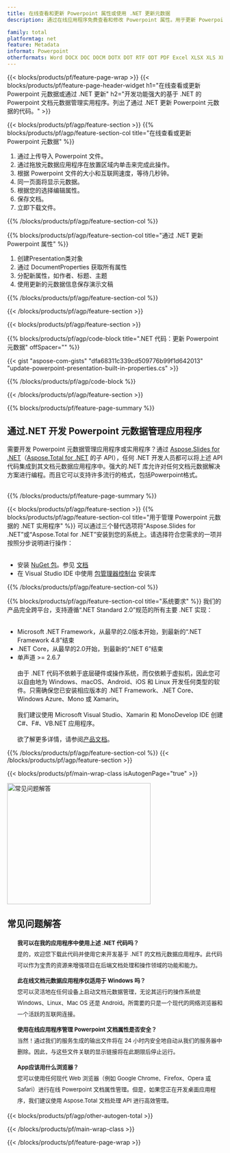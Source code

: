 ```yaml
---
title: 在线查看和更新 Powerpoint 属性或使用 .NET 更新元数据
description: 通过在线应用程序免费查看和修改 Powerpoint 属性。用于更新 Powerpoint 属性的 C# .NET API 代码。

family: total
platformtag: net
feature: Metadata
informat: Powerpoint
otherformats: Word DOCX DOC DOCM DOTX DOT RTF ODT PDF Excel XLSX XLS XLSM XLSB ODS Powerpoint PPTX PPT ODP
---
```

{{< blocks/products/pf/feature-page-wrap >}}
{{< blocks/products/pf/feature-page-header-widget h1="在线查看或更新 Powerpoint 元数据或通过 .NET 更新" h2="开发功能强大的基于 .NET 的 Powerpoint 文档元数据管理实用程序。列出了通过 .NET 更新 Powerpoint 元数据的代码。" >}}

{{< blocks/products/pf/agp/feature-section >}}
{{% blocks/products/pf/agp/feature-section-col title="在线查看或更新 Powerpoint 元数据" %}}

1. 通过上传导入 Powerpoint 文件。
1. 通过拖放元数据应用程序在放置区域内单击来完成此操作。
1. 根据 Powerpoint 文件的大小和互联网速度，等待几秒钟。
1. 同一页面将显示元数据。
1. 根据您的选择编辑属性。
1. 保存文档。
1. 立即下载文件。

{{% /blocks/products/pf/agp/feature-section-col %}}

{{% blocks/products/pf/agp/feature-section-col title="通过 .NET 更新 Powerpoint 属性" %}}

1. 创建Presentation类对象
1. 通过 DocumentProperties 获取所有属性
1. 分配新属性，如作者、标题、主题
1. 使用更新的元数据信息保存演示文稿

{{% /blocks/products/pf/agp/feature-section-col %}}

{{< /blocks/products/pf/agp/feature-section >}}

{{< blocks/products/pf/agp/feature-section >}}

{{% blocks/products/pf/agp/code-block title=".NET 代码：更新 Powerpoint 元数据" offSpacer="" %}}

{{< gist "aspose-com-gists" "dfa68311c339cd509776b99f1d642013" "update-powerpoint-presentation-built-in-properties.cs" >}}

{{% /blocks/products/pf/agp/code-block %}}

{{< /blocks/products/pf/agp/feature-section >}}

{{% blocks/products/pf/feature-page-summary %}}

<h2>通过.NET 开发 Powerpoint 元数据管理应用程序</h2>

需要开发 Powerpoint 元数据管理应用程序或实用程序？通过 [Aspose.Slides for .NET](https://products.aspose.com/slides/zh/net/)（[Aspose.Total for .NET](https://products.aspose.com/total/zh/net/) 的子 API），任何 .NET 开发人员都可以将上述 API 代码集成到其文档元数据应用程序中。强大的.NET 库允许对任何文档元数据解决方案进行编程。而且它可以支持许多流行的格式，包括Powerpoint格式。<br /><br />

{{% /blocks/products/pf/feature-page-summary %}}

{{< blocks/products/pf/agp/feature-section >}}
{{% blocks/products/pf/agp/feature-section-col title="用于管理 Powerpoint 元数据的 .NET 实用程序" %}}
可以通过三个替代选项将“Aspose.Slides for .NET”或“Aspose.Total for .NET”安装到您的系统上。请选择符合您需求的一项并按照分步说明进行操作：<br /><br />

- 安装 [NuGet 包](https://www.nuget.org/packages/Aspose.Slides/)。参见 [文档](https://docs.aspose.com/slides/net/installation/#method-1-install-or-update-asposeslides-from-the-nuget-package-manager)
- 在 Visual Studio IDE 中使用 [包管理器控制台](https://docs.aspose.com/slides/net/installation/#method-2-install-or-update-asposeslides-through-the-package-manager-console) 安装库

{{% /blocks/products/pf/agp/feature-section-col %}}

{{% blocks/products/pf/agp/feature-section-col title="系统要求" %}}
我们的产品完全跨平台，支持遵循“.NET Standard 2.0”规范的所有主要 .NET 实现：<br /><br />

- Microsoft .NET Framework，从最早的2.0版本开始，到最新的“.NET Framework 4.8”结束
- .NET Core，从最早的2.0开始，到最新的“.NET 6”结束
- 单声道 >= 2.6.7
<br /><br />
由于 .NET 代码不依赖于底层硬件或操作系统，而仅依赖于虚拟机，因此您可以自由地为 Windows、macOS、Android、iOS 和 Linux 开发任何类型的软件。只需确保您已安装相应版本的 .NET Framework、.NET Core、Windows Azure、Mono 或 Xamarin。<br /><br />
我们建议使用 Microsoft Visual Studio、Xamarin 和 MonoDevelop IDE 创建 C#、F#、VB.NET 应用程序。
<br /><br />
欲了解更多详情，请参阅[产品文档](https://docs.aspose.com/slides/net/system-requirements/)。

{{% /blocks/products/pf/agp/feature-section-col %}}
{{< /blocks/products/pf/agp/feature-section >}}


{{< blocks/products/pf/main-wrap-class isAutogenPage="true" >}}

<style>.howtolist li{margin-right: 0!important;line-height: 26px;position: relative;margin-bottom: 10px;font-size: 13px;list-style-type: none;}</style>
<div class="col-md-12 tl bg-gray-dark howtolist section">
  <a class="anchor" name="faqpage"></a>
  <div class="container tl dflex" itemscope="" itemtype="https://schema.org/FAQPage">
      <div class="col-md-4 howtosectiongfx">
          <img class="social-panel-hide-on-mobile" src="https://www.groupdocs.cloud/templates/brand/images/groupdocs/conversion/groupdocs_conversion-brand.png" alt="常见问题解答" width="335" height="283">
      </div>
      <div class="howtosection col-md-8">
          <div>
              <h2>常见问题解答</h2>
              <ul>
                  <li itemscope="" itemprop="mainEntity" itemtype="https://schema.org/Question">
                      <div>
                          <span itemprop="name"><b>我可以在我的应用程序中使用上述 .NET 代码吗？</b></span>
                      </div>
                      <div itemscope="" itemprop="acceptedAnswer" itemtype="https://schema.org/Answer">
                          <span itemprop="text">是的，欢迎您下载此代码并使用它来开发基于 .NET 的文档元数据应用程序。此代码可以作为宝贵的资源来增强项目在后端文档处理和操作领域的功能和能力。</span>
                      </div>
                  </li>
                  <li itemscope="" itemprop="mainEntity" itemtype="https://schema.org/Question">
                      <div>
                          <span itemprop="name"><b>此在线文档元数据应用程序仅适用于 Windows 吗？</b></span>
                      </div>
                      <div itemscope="" itemprop="acceptedAnswer" itemtype="https://schema.org/Answer">
                          <span itemprop="text">您可以灵活地在任何设备上启动文档元数据管理，无论其运行的操作系统是 Windows、Linux、Mac OS 还是 Android。所需要的只是一个现代的网络浏览器和一个活跃的互联网连接。</span>
                      </div>
                  </li>
                  <li itemscope="" itemprop="mainEntity" itemtype="https://schema.org/Question">
                      <div>
                          <span itemprop="name"><b>使用在线应用程序管理 Powerpoint 文档属性是否安全？</b></span>
                      </div>
                      <div itemscope="" itemprop="acceptedAnswer" itemtype="https://schema.org/Answer">
                          <span itemprop="text">当然！通过我们的服务生成的输出文件将在 24 小时内安全地自动从我们的服务器中删除。因此，与这些文件关联的显示链接将在此期限后停止运行。</span>
                      </div>
                  </li>                 
                  <li itemscope="" itemprop="mainEntity" itemtype="https://schema.org/Question">
                      <div>
                          <span itemprop="name"><b>App应该用什么浏览器？</b></span>
                      </div>
                      <div itemscope="" itemprop="acceptedAnswer" itemtype="https://schema.org/Answer">
                          <span itemprop="text">您可以使用任何现代 Web 浏览器（例如 Google Chrome、Firefox、Opera 或 Safari）进行在线 Powerpoint 文档属性管理。但是，如果您正在开发桌面应用程序，我们建议使用 Aspose.Total 文档处理 API 进行高效管理。</span>
                      </div>
                  </li>
              </ul>
          </div>
      </div>
  </div>

{{< blocks/products/pf/agp/other-autogen-total >}}

{{< /blocks/products/pf/main-wrap-class >}}

{{< /blocks/products/pf/feature-page-wrap >}}